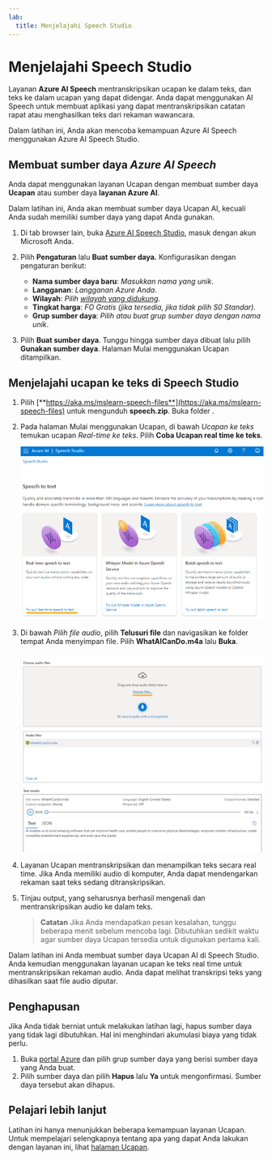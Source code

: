 ```yaml
---
lab:
  title: Menjelajahi Speech Studio
---
```


# Menjelajahi Speech Studio

Layanan **Azure AI Speech** mentranskripsikan ucapan ke dalam teks, dan teks ke dalam ucapan yang dapat didengar. Anda dapat menggunakan AI Speech untuk membuat aplikasi yang dapat mentranskripsikan catatan rapat atau menghasilkan teks dari rekaman wawancara.

Dalam latihan ini, Anda akan mencoba kemampuan Azure AI Speech menggunakan Azure AI Speech Studio. 

## Membuat sumber daya *Azure AI Speech*

Anda dapat menggunakan layanan Ucapan dengan membuat sumber daya **Ucapan** atau sumber daya **layanan Azure AI**.

Dalam latihan ini, Anda akan membuat sumber daya Ucapan AI, kecuali Anda sudah memiliki sumber daya yang dapat Anda gunakan.

1. Di tab browser lain, buka [Azure AI Speech Studio](https://speech.microsoft.com/), masuk dengan akun Microsoft Anda.

1. Pilih **Pengaturan** lalu **Buat sumber daya.** Konfigurasikan dengan pengaturan berikut:
    - **Nama sumber daya baru**: *Masukkan nama yang unik*.
    - **Langganan**: *Langganan Azure Anda*.
    - **Wilayah**: *Pilih [wilayah yang didukung](https://learn.microsoft.com/azure/ai-services/speech-service/regions)*.
    - **Tingkat harga**: *FO Gratis (jika tersedia, jika tidak pilih S0 Standar).*
    - **Grup sumber daya**: *Pilih atau buat grup sumber daya dengan nama unik*.
1. Pilih **Buat sumber daya**. Tunggu hingga sumber daya dibuat lalu pilih **Gunakan sumber daya**. Halaman Mulai menggunakan Ucapan ditampilkan.

## Menjelajahi ucapan ke teks di Speech Studio

1. Pilih [**https://aka.ms/mslearn-speech-files**](https://aka.ms/mslearn-speech-files) untuk mengunduh **speech.zip**. Buka folder . 

1. Pada halaman Mulai menggunakan Ucapan, di bawah *Ucapan ke teks* temukan ucapan *Real-time ke teks*. Pilih **Coba Ucapan real time ke teks**.

    ![Mulai menggunakan Ucapan](media/recognize-synthesize-speech/try-out-speech-to-text.png)

1. Di bawah *Pilih file audio*, pilih **Telusuri file** dan navigasikan ke folder tempat Anda menyimpan file. Pilih **WhatAICanDo.m4a** lalu **Buka**.

    ![Telusuri file](media/recognize-synthesize-speech/browse-files-speech.png)

1. Layanan Ucapan mentranskripsikan dan menampilkan teks secara real time. Jika Anda memiliki audio di komputer, Anda dapat mendengarkan rekaman saat teks sedang ditranskripsikan.
1. Tinjau output, yang seharusnya berhasil mengenali dan mentranskripsikan audio ke dalam teks.

    > **Catatan** Jika Anda mendapatkan pesan kesalahan, tunggu beberapa menit sebelum mencoba lagi. Dibutuhkan sedikit waktu agar sumber daya Ucapan tersedia untuk digunakan pertama kali.

Dalam latihan ini Anda membuat sumber daya Ucapan AI di Speech Studio. Anda kemudian menggunakan layanan ucapan ke teks real time untuk mentranskripsikan rekaman audio. Anda dapat melihat transkripsi teks yang dihasilkan saat file audio diputar.

## Penghapusan

Jika Anda tidak berniat untuk melakukan latihan lagi, hapus sumber daya yang tidak lagi dibutuhkan. Hal ini menghindari akumulasi biaya yang tidak perlu.

1. Buka [portal Azure]( https://portal.azure.com) dan pilih grup sumber daya yang berisi sumber daya yang Anda buat.
1. Pilih sumber daya dan pilih **Hapus** lalu **Ya** untuk mengonfirmasi. Sumber daya tersebut akan dihapus.

## Pelajari lebih lanjut

Latihan ini hanya menunjukkan beberapa kemampuan layanan Ucapan. Untuk mempelajari selengkapnya tentang apa yang dapat Anda lakukan dengan layanan ini, lihat [halaman Ucapan](https://azure.microsoft.com/services/cognitive-services/speech-services).
